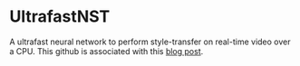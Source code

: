 # UltrafastNST
A ultrafast neural network to perform style-transfer on real-time video over a CPU.  This github is associated with this [blog post](https://medium.com/@jaevans_98274/ultrafast-neural-style-transer-on-a-cpu-a8b1c7e7fc8b).


